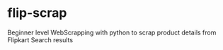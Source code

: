 # flip-scrap
Beginner level WebScrapping with python to scrap product details from Flipkart Search results
